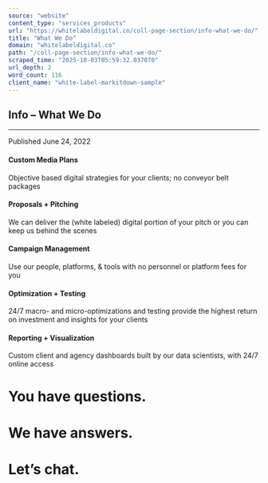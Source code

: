 ```yaml
---
source: "website"
content_type: "services_products"
url: "https://whitelabeldigital.co/coll-page-section/info-what-we-do/"
title: "What We Do"
domain: "whitelabeldigital.co"
path: "/coll-page-section/info-what-we-do/"
scraped_time: "2025-10-03T05:59:32.037070"
url_depth: 2
word_count: 116
client_name: "white-label-markitdown-sample"
---
```


## Info – What We Do

---

Published June 24, 2022

#### Custom Media Plans

Objective based digital strategies for your clients; no conveyor belt packages

#### Proposals + Pitching

We can deliver the (white labeled) digital portion of your pitch or you can keep us behind the scenes

#### Campaign Management

Use our people, platforms, & tools with no personnel or platform fees for you

#### Optimization + Testing

24/7 macro- and micro-optimizations and testing provide the highest return on investment and insights for your clients

#### Reporting + Visualization

Custom client and agency dashboards built by our data scientists, with 24/7 online access

# You have questions.

# We have answers.

# Let’s chat.